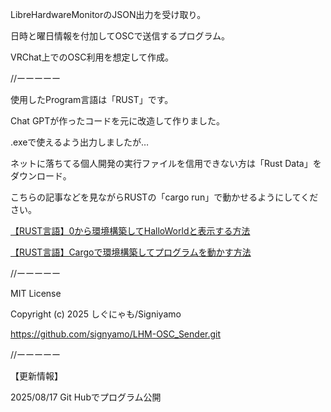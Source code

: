 LibreHardwareMonitorのJSON出力を受け取り。

日時と曜日情報を付加してOSCで送信するプログラム。

VRChat上でのOSC利用を想定して作成。


//ーーーーー


使用したProgram言語は「RUST」です。

Chat GPTが作ったコードを元に改造して作りました。

.exeで使えるよう出力しましたが…

ネットに落ちてる個人開発の実行ファイルを信用できない方は「Rust Data」をダウンロード。

こちらの記事などを見ながらRUSTの「cargo run」で動かせるようにしてください。

[【RUST言語】0から環境構築してHalloWorldと表示する方法](https://signyamo.blog/rust_hallo-world/)

[【RUST言語】Cargoで環境構築してプログラムを動かす方法](https://signyamo.blog/rust_cargo/)


//ーーーーー


MIT License

Copyright (c) 2025 しぐにゃも/Signiyamo

https://github.com/signyamo/LHM-OSC_Sender.git


//ーーーーー


【更新情報】

2025/08/17 Git Hubでプログラム公開
